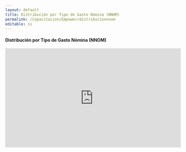 ```yaml
---
layout: default
title: Distribución por Tipo de Gasto Nómina (NNOM)
permalink: /Capacitacion/Empower/distribucionnnom
editable: si
---
```


#### Distribución por Tipo de Gasto Nómina (NNOM)


<iframe width="560" height="315" src="https://www.youtube.com/embed/b9Ar77OXFtI" frameborder="0" allow="accelerometer; autoplay; clipboard-write; encrypted-media; gyroscope; picture-in-picture" allowfullscreen></iframe>

